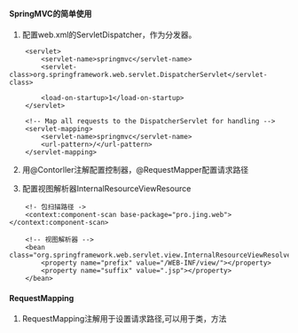 #### SpringMVC的简单使用

1. 配置web.xml的ServletDispatcher，作为分发器。
```
	<servlet>
		<servlet-name>springmvc</servlet-name>
		<servlet-class>org.springframework.web.servlet.DispatcherServlet</servlet-class>
		
		<load-on-startup>1</load-on-startup>
	</servlet>

	<!-- Map all requests to the DispatcherServlet for handling -->
	<servlet-mapping>
		<servlet-name>springmvc</servlet-name>
		<url-pattern>/</url-pattern>
	</servlet-mapping>

```
2. 用@Contorller注解配置控制器，@RequestMapper配置请求路径

3. 配置视图解析器InternalResourceViewResource
```
	<!- 包扫描路径 ->
	<context:component-scan base-package="pro.jing.web"></context:component-scan>
	
	<!-- 视图解析器 -->
	<bean class="org.springframework.web.servlet.view.InternalResourceViewResolver">
		<property name="prefix" value="/WEB-INF/view/"></property>
		<property name="suffix" value=".jsp"></property>
	</bean>
```

#### RequestMapping
1. RequestMapping注解用于设置请求路径,可以用于类，方法
